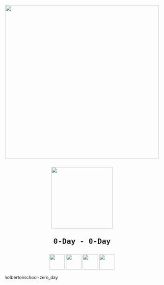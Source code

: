 <h1 align="center">
  <p align="center"><img src="https://assets.holbertonschool.com/media_images/files/000/001/247/original/header-logo-700.png" width="500">
  <p align="center"><img src="https://cdn1.iconfinder.com/data/icons/malware-and-threats/512/Zero-Day-01-512.png" width="200">
    
    0-Day - 0-Day
    
  </p>
</h1>

<p align="center"><img src="https://emojis.slackmojis.com/emojis/images/1492979700/2117/vagrant.png?1492979700" width="50">
  <img src="https://emojis.slackmojis.com/emojis/images/1580783631/7685/git.png?1580783631" width="50">
  <img src="https://emojis.slackmojis.com/emojis/images/1476969086/1264/vim.png?1476969086" width="50">
  <img src="https://emojis.slackmojis.com/emojis/images/1496435379/2368/emacs.png?1496435379" width="50">
</p>

holbertonschool-zero_day
